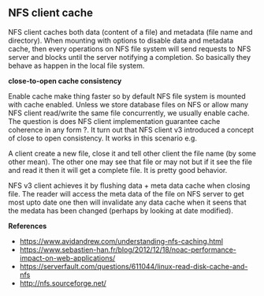 
## NFS client cache

NFS client caches both data (content of a file) and metadata (file name and directory). When mounting with options to disable data and metadata cache, then every operations on NFS file system will send requests to NFS server and blocks until the server notifying a completion. So basically they behave as happen in the local file system.

**close-to-open cache consistency**

Enable cache make thing faster so by default NFS file system is mounted with cache enabled. Unless we store database files on NFS or allow many NFS client read/write the same file concurrently, we usually enable cache. The question is does NFS client implementation guarantee cache coherence in any form ?. It turn out that NFS client v3 introduced a concept of close to open consistency. It works in this scenario e.g.

A client create a new file, close it and tell other client the file name (by some other mean). The other one may see that file or may not but if it see the file and read it then it will get a complete file. It is pretty good behavior.

NFS v3 client achieves it by flushing data + meta data cache when closing file. The reader will access the meta data of the file on NFS server to get most upto date one then will invalidate any data cache when it seens that the medata has been changed (perhaps by looking at date modified). 

**References**

* https://www.avidandrew.com/understanding-nfs-caching.html
* https://www.sebastien-han.fr/blog/2012/12/18/noac-performance-impact-on-web-applications/
* https://serverfault.com/questions/611044/linux-read-disk-cache-and-nfs
* http://nfs.sourceforge.net/
